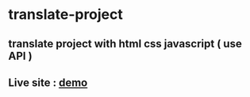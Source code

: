 # translate-project
## translate project with html css javascript ( use API )
## Live site : [demo](https://raw.githack.com/Amir-mohammad-ahmady-1234/translate-project/main/index.html)
